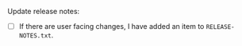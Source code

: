 
Update release notes:

- [ ] If there are user facing changes, I have added an item to `RELEASE-NOTES.txt`.
